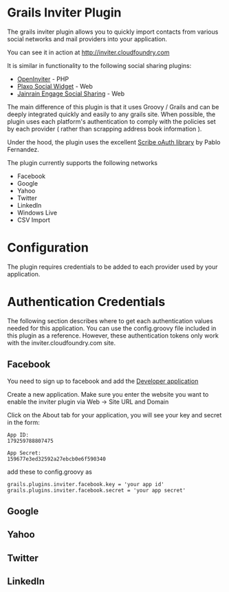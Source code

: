 Grails Inviter Plugin
=====================

The grails inviter plugin allows you to quickly import contacts from various social networks and mail providers into your application. 

You can see it in action at http://inviter.cloudfoundry.com

It is similar in functionality to the following social sharing plugins:

* [OpenInviter](http://openinviter.com/) - PHP 
* [Plaxo Social Widget](http://www.plaxo.com/api/widget) - Web  
* [Jainrain Engage Social Sharing](http://www.janrain.com/products/engage/social-sharing) - Web 

The main difference of this plugin is that it uses Groovy / Grails and can be deeply integrated quickly and easily to any grails site. When possible, the plugin uses each platform's authentication to comply with the policies set by each provider ( rather than scrapping address book information ). 

Under the hood, the plugin uses the excellent [Scribe oAuth library](https://github.com/fernandezpablo85/scribe-java) by Pablo Fernandez.

The plugin currently supports the following networks

* Facebook
* Google
* Yahoo
* Twitter
* LinkedIn
* Windows Live
* CSV Import

Configuration
=============

The plugin requires credentials to be added to each provider used by your application. 


Authentication Credentials
==========================

The following section describes where to get each authentication values needed for this application. You can use the config.groovy file included in this plugin as a reference. However, these authentication tokens only work with the inviter.cloudfoundry.com site. 

Facebook
--------

You need to sign up to facebook and add the [Developer application](https://developers.facebook.com/apps)

Create a new application. Make sure you enter the website you want to enable the inviter plugin via Web -> Site URL and Domain

Click on the About tab for your application, you will see your key and secret in the form:


	App ID:
	179259788807475
	
	App Secret:	
	159677e3ed32592a27ebcb0e6f590340

add these to config.groovy as

	grails.plugins.inviter.facebook.key = 'your app id'
	grails.plugins.inviter.facebook.secret = 'your app secret'


Google
------

Yahoo
-----

Twitter
-------

LinkedIn
--------
